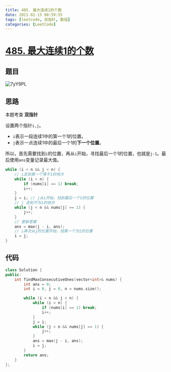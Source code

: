 ```yaml
---
title: 485. 最大连续1的个数
date: 2021-02-15 08:59:55
tags: [leetcode, 双指针, 数组]
categories: [LeetCode]
---
```


# [485. 最大连续1的个数](https://leetcode-cn.com/problems/max-consecutive-ones/)

## 题目

![7yY9PL](https://gitee.com/yoyhm/oss/raw/master/uPic/7yY9PL.png)

## 思路

本题考查 **双指针**

设置两个指针`i,j`。

- `i`表示一段连续1中的第一个1的位置。
- `j`表示一点连续1中的最后一个1的**下一个位置**。

所以，首先需要找到`i`的位置，再从`i`开始，寻找最后一个1的位置，也就是`j-1`。最后使用`ans`变量记录最大值。

```C++
while (i < n && j < n) {
	// i走到第一个等于1的地方
	while (i < n) {
		if (nums[i] == 1) break;
		i++;
	}
	j = i; // j从i开始，找到最后一个1的位置
	// j 走到不为1的地方
	while (j < n && nums[j] == 1) {
		j++;
	}
	// 更新答案
	ans = max(j - i, ans);
	// i再次从j的位置开始，找第一个为1的位置
	i = j;
}
```

## 代码

```C++
class Solution {
public:
    int findMaxConsecutiveOnes(vector<int>& nums) {
        int ans = 0;
        int i = 0, j = 0, n = nums.size();

        while (i < n && j < n) {
            while (i < n) {
                if (nums[i] == 1) break;
                i++;
            }
            j = i;
            while (j < n && nums[j] == 1) {
                j++;
            }
            ans = max(j - i, ans);
            i = j;
        }
        return ans;
    }
};
```
